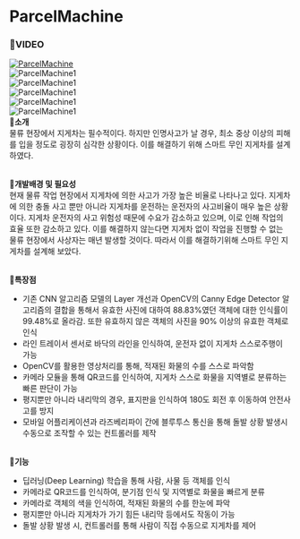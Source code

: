 # ParcelMachine

### :movie_camera:__VIDEO__<br>
[![ParcelMachine](https://i.ytimg.com/vi/cD_2b2yRt_Y/hqdefault.jpg?sqp=-oaymwEZCPYBEIoBSFXyq4qpAwsIARUAAIhCGAFwAQ==&rs=AOn4CLB4_ggUqt0dGjsf5-QOu2b7tYki0Q)](https://youtu.be/cD_2b2yRt_Y)
<br>
![ParcelMachine1](https://github.com/YunByungKwan/video/blob/master/ParcelMachine/ParcelMachine1.gif)
<br>
![ParcelMachine1](https://github.com/YunByungKwan/video/blob/master/ParcelMachine/ParcelMachine2.gif)
<br>
![ParcelMachine1](https://github.com/YunByungKwan/video/blob/master/ParcelMachine/ParcelMachine3.gif)
<br>
![ParcelMachine1](https://github.com/YunByungKwan/video/blob/master/ParcelMachine/ParcelMachine4.gif)
<br>
![ParcelMachine1](https://github.com/YunByungKwan/video/blob/master/ParcelMachine/ParcelMachine5.gif)
<br>
:pushpin:__소개__<br>
물류 현장에서 지게차는 필수적이다. 하지만 인명사고가 날 경우, 최소 중상 이상의 피해를 입을 정도로 굉장히 심각한 상황이다. 이를 해결하기 위해 스마트 무인 지게차를 설계하였다.<br><br>

:pushpin:__개발배경 및 필요성__<br>
현재 물류 작업 현장에서 지게차에 의한 사고가 가장 높은 비율로 나타나고 있다. 지게차에 의한 충돌 사고 뿐만 아니라 지게차를 운전하는 운전자의 사고비율이 매우 높은 상황이다. 지게차 운전자의 사고 위험성 때문에 수요가 감소하고 있으며, 이로 인해 작업의 효율 또한 감소하고 있다. 이를 해결하지 않는다면 지게차 없이 작업을 진행할 수 없는 물류 현장에서 사상자는 매년 발생할 것이다. 따라서 이를 해결하기위해 스마트 무인 지게차를 설계해 보았다.<br><br>

:pushpin:__특장점__<br>
- 기존 CNN 알고리즘 모델의 Layer 개선과 OpenCV의 Canny Edge Detector 알고리즘의 결합을 통해서 유효한 사진에 대하여 88.83%였던 객체에 대한 인식률이 99.48%로 올라감. 또한 유효하지 않은 객체의 사진을 90% 이상의 유효한 객체로 인식<br> 
- 라인 트레이서 센서로 바닥의 라인을 인식하여, 운전자 없이 지게차 스스로주행이 가능<br>
- OpenCV를 활용한 영상처리를 통해, 적재된 화물의 수를 스스로 파악함<br> 
- 카메라 모듈을 통해 QR코드를 인식하여, 지게차 스스로 화물을 지역별로 분류하는 빠른 판단이 가능<br>
- 평지뿐만 아니라 내리막의 경우, 표지판을 인식하여 180도 회전 후 이동하여 안전사고를 방지<br>
- 모바일 어플리케이션과 라즈베리파이 간에 블루투스 통신을 통해 돌발 상황 발생시 수동으로 조작할 수 있는 컨트롤러를 제작<br><br>

:pushpin:__기능__<br>

- 딥러닝(Deep Learning) 학습을 통해 사람, 사물 등 객체를 인식
- 카메라로 QR코드를 인식하여, 분기점 인식 및 지역별로 화물을 빠르게 분류
- 카메라로 객체의 색을 인식하여, 적재된 화물의 수를 한눈에 파악
- 평지뿐만 아니라 지게차가 가기 힘든 내리막 등에서도 작동이 가능
- 돌발 상황 발생 시, 컨트롤러를 통해 사람이 직접 수동으로 지게차를 제어
<br>
